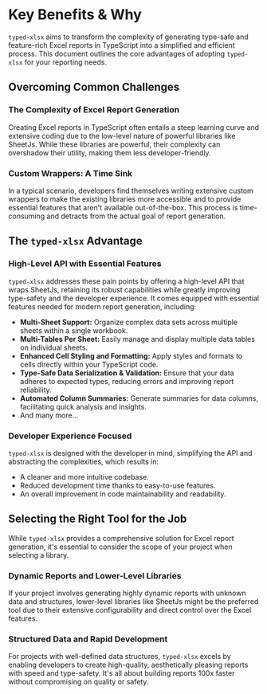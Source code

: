 # Key Benefits & Why

`typed-xlsx` aims to transform the complexity of generating type-safe and feature-rich Excel reports in TypeScript into a simplified and efficient process. This document outlines the core advantages of adopting `typed-xlsx` for your reporting needs.

## Overcoming Common Challenges

### The Complexity of Excel Report Generation
Creating Excel reports in TypeScript often entails a steep learning curve and extensive coding due to the low-level nature of powerful libraries like SheetJs. While these libraries are powerful, their complexity can overshadow their utility, making them less developer-friendly.

### Custom Wrappers: A Time Sink
In a typical scenario, developers find themselves writing extensive custom wrappers to make the existing libraries more accessible and to provide essential features that aren't available out-of-the-box. This process is time-consuming and detracts from the actual goal of report generation.

## The `typed-xlsx` Advantage

### High-Level API with Essential Features
`typed-xlsx` addresses these pain points by offering a high-level API that wraps SheetJs, retaining its robust capabilities while greatly improving type-safety and the developer experience. It comes equipped with essential features needed for modern report generation, including:

- **Multi-Sheet Support:** Organize complex data sets across multiple sheets within a single workbook.
- **Multi-Tables Per Sheet:** Easily manage and display multiple data tables on individual sheets.
- **Enhanced Cell Styling and Formatting:** Apply styles and formats to cells directly within your TypeScript code.
- **Type-Safe Data Serialization & Validation:** Ensure that your data adheres to expected types, reducing errors and improving report reliability.
- **Automated Column Summaries:** Generate summaries for data columns, facilitating quick analysis and insights.
- And many more...

### Developer Experience Focused
`typed-xlsx` is designed with the developer in mind, simplifying the API and abstracting the complexities, which results in:

- A cleaner and more intuitive codebase.
- Reduced development time thanks to easy-to-use features.
- An overall improvement in code maintainability and readability.

## Selecting the Right Tool for the Job

While `typed-xlsx` provides a comprehensive solution for Excel report generation, it's essential to consider the scope of your project when selecting a library.

### Dynamic Reports and Lower-Level Libraries
If your project involves generating highly dynamic reports with unknown data and structures, lower-level libraries like SheetJs might be the preferred tool due to their extensive configurability and direct control over the Excel features.

### Structured Data and Rapid Development
For projects with well-defined data structures, `typed-xlsx` excels by enabling developers to create high-quality, aesthetically pleasing reports with speed and type-safety. It's all about building reports 100x faster without compromising on quality or safety.
